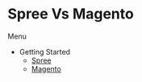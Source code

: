 # Spree Vs Magento

 Menu

 - Getting Started
    - [Spree](spree/readme.md)
    - [Magento](magento/)
